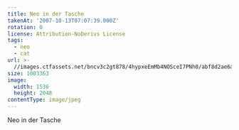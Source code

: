 ```yaml
---
title: Neo in der Tasche
takenAt: '2007-10-13T07:07:39.000Z'
rotation: 0
license: Attribution-NoDerivs License
tags:
  - neo
  - cat
url: >-
  //images.ctfassets.net/bncv3c2gt878/4hypxeEmMb4NOSceI7PNh0/abf8d2ae6a767945e1f9f3a0c509523e/neo-in-der-tasche_4340079347_o
size: 1003363
image:
  width: 1536
  height: 2048
contentType: image/jpeg
---
```


Neo in der Tasche